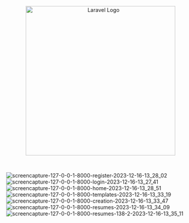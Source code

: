 <p align="center"><a href="https://laravel.com" target="_blank"><img src="https://raw.githubusercontent.com/laravel/art/master/logo-lockup/5%20SVG/2%20CMYK/1%20Full%20Color/laravel-logolockup-cmyk-red.svg" width="400" alt="Laravel Logo"></a></p>
<br>

![screencapture-127-0-0-1-8000-register-2023-12-16-13_28_02](https://github.com/AliElOu/CVcreator/assets/109964688/eedebe06-e63c-4ad4-9ca4-976d98b87378)
![screencapture-127-0-0-1-8000-login-2023-12-16-13_27_41](https://github.com/AliElOu/CVcreator/assets/109964688/dbc1d4b1-b9c2-4f0d-a5ba-50ba5040a89f)
![screencapture-127-0-0-1-8000-home-2023-12-16-13_28_51](https://github.com/AliElOu/CVcreator/assets/109964688/7b3a79ca-0de1-4b2e-b207-6e9b1b6d5e60)
![screencapture-127-0-0-1-8000-templates-2023-12-16-13_33_19](https://github.com/AliElOu/CVcreator/assets/109964688/8ebc962f-7e47-4a34-a91f-6937b0daab48)
![screencapture-127-0-0-1-8000-creation-2023-12-16-13_33_47](https://github.com/AliElOu/CVcreator/assets/109964688/75477e9d-c1bc-4857-a2cf-cc29e3ae4c34)
![screencapture-127-0-0-1-8000-resumes-2023-12-16-13_34_09](https://github.com/AliElOu/CVcreator/assets/109964688/e8e62eda-c5db-4f4b-90be-56bc9fc05e8c)
![screencapture-127-0-0-1-8000-resumes-138-2-2023-12-16-13_35_11](https://github.com/AliElOu/CVcreator/assets/109964688/1c96e6f2-1e4a-42c1-817e-47d36b93f841)
